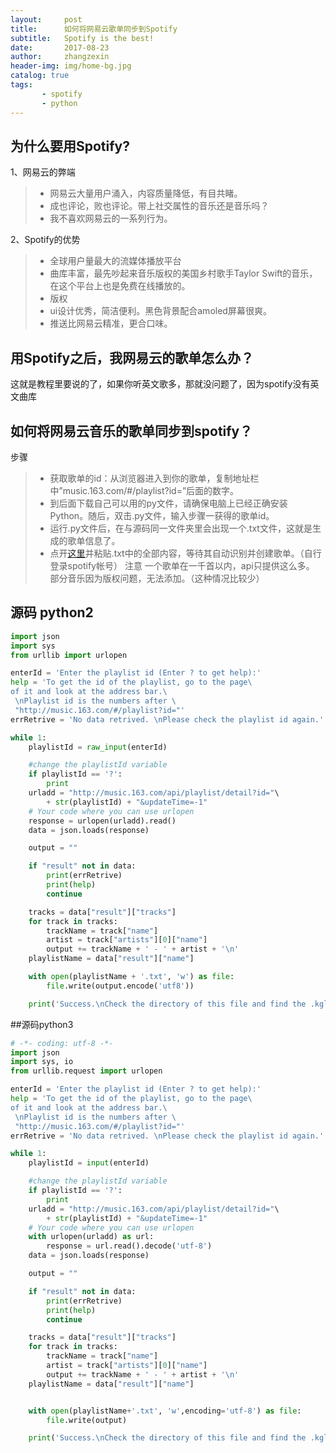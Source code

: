 ```yaml
---
layout:     post
title:      如何将网易云歌单同步到Spotify
subtitle:   Spotify is the best!
date:       2017-08-23
author:     zhangzexin
header-img: img/home-bg.jpg
catalog: true
tags:
       - spotify
       - python
---
```

## 为什么要用Spotify?
1、网易云的弊端 
> * 网易云大量用户涌入，内容质量降低，有目共睹。
> * 成也评论，败也评论。带上社交属性的音乐还是音乐吗？
> * 我不喜欢网易云的一系列行为。

2、Spotify的优势
> * 全球用户量最大的流媒体播放平台
> * 曲库丰富，最先吵起来音乐版权的美国乡村歌手Taylor Swift的音乐，在这个平台上也是免费在线播放的。
> * 版权 
> * ui设计优秀，简洁便利。黑色背景配合amoled屏幕很爽。
> * 推送比网易云精准，更合口味。

## 用Spotify之后，我网易云的歌单怎么办？
这就是教程里要说的了，如果你听英文歌多，那就没问题了，因为spotify没有英文曲库

## 如何将网易云音乐的歌单同步到spotify？

步骤
> * 获取歌单的id：从浏览器进入到你的歌单，复制地址栏中”music.163.com/#/playlist?id=”后面的数字。 
> * 到后面下载自己可以用的py文件，请确保电脑上已经正确安装Python。随后，双击.py文件，输入步骤一获得的歌单id。
> * 运行.py文件后，在与源码同一文件夹里会出现一个.txt文件，这就是生成的歌单信息了。
> * 点开[这里](http://spotlistr.herokuapp.com/#/search/textbox)并粘贴.txt中的全部内容，等待其自动识别并创建歌单。（自行登录spotify帐号）
注意 
一个歌单在一千首以内，api只提供这么多。 
部分音乐因为版权问题，无法添加。（这种情况比较少）

## 源码 python2
```python
import json
import sys
from urllib import urlopen

enterId = 'Enter the playlist id (Enter ? to get help):'
help = 'To get the id of the playlist, go to the page\
of it and look at the address bar.\
 \nPlaylist id is the numbers after \
 "http://music.163.com/#/playlist?id="'
errRetrive = 'No data retrived. \nPlease check the playlist id again.'

while 1:
	playlistId = raw_input(enterId)

	#change the playlistId variable 
	if playlistId == '?':
		print
	urladd = "http://music.163.com/api/playlist/detail?id="\
		+ str(playlistId) + "&updateTime=-1"
	# Your code where you can use urlopen
	response = urlopen(urladd).read()
	data = json.loads(response)

	output = ""

	if "result" not in data:
		print(errRetrive)
		print(help)
		continue

	tracks = data["result"]["tracks"]
	for track in tracks:
		trackName = track["name"]
		artist = track["artists"][0]["name"]
		output += trackName + ' - ' + artist + '\n'
	playlistName = data["result"]["name"]

	with open(playlistName + '.txt', 'w') as file:
		file.write(output.encode('utf8'))

	print('Success.\nCheck the directory of this file and find the .kgl file!')
```
##源码python3
```python
# -*- coding: utf-8 -*-
import json
import sys, io
from urllib.request import urlopen

enterId = 'Enter the playlist id (Enter ? to get help):'
help = 'To get the id of the playlist, go to the page\
of it and look at the address bar.\
 \nPlaylist id is the numbers after \
 "http://music.163.com/#/playlist?id="'
errRetrive = 'No data retrived. \nPlease check the playlist id again.'

while 1:
	playlistId = input(enterId)

	#change the playlistId variable 
	if playlistId == '?':
		print
	urladd = "http://music.163.com/api/playlist/detail?id="\
		+ str(playlistId) + "&updateTime=-1"
	# Your code where you can use urlopen
	with urlopen(urladd) as url:
		response = url.read().decode('utf-8')
	data = json.loads(response)

	output = ""

	if "result" not in data:
		print(errRetrive)
		print(help)
		continue

	tracks = data["result"]["tracks"]
	for track in tracks:
		trackName = track["name"]
		artist = track["artists"][0]["name"]
		output += trackName + ' - ' + artist + '\n'
	playlistName = data["result"]["name"]


	with open(playlistName+'.txt', 'w',encoding='utf-8') as file:
		file.write(output)

	print('Success.\nCheck the directory of this file and find the .kgl file!')
```
